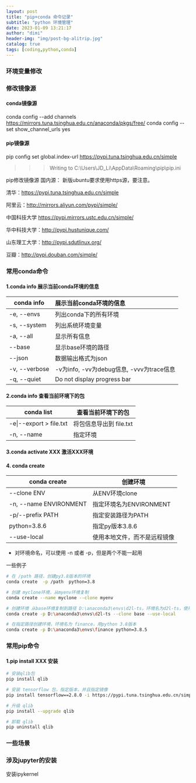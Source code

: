 ```yaml
---
layout: post
title: "pip+conda 命令记录"
subtitle: "python 环境管理"
date: 2023-01-09 13:21:17
author: "dimi"
header-img: "img/post-bg-alitrip.jpg"
catalog: true
tags: [coding,python,conda]
---
```


### 环境变量修改

### 修改镜像源

#### conda镜像源
conda config --add channels https://mirrors.tuna.tsinghua.edu.cn/anaconda/pkgs/free/
conda config --set show_channel_urls yes

#### pip镜像源

pip config set global.index-url https://pypi.tuna.tsinghua.edu.cn/simple
>>> Writing to C:\Users\JD_Li\AppData\Roaming\pip\pip.ini


pip修改镜像源
国内源：
新版ubuntu要求使用https源，要注意。

清华：https://pypi.tuna.tsinghua.edu.cn/simple

阿里云：http://mirrors.aliyun.com/pypi/simple/

中国科技大学 https://pypi.mirrors.ustc.edu.cn/simple/

华中科技大学：http://pypi.hustunique.com/

山东理工大学：http://pypi.sdutlinux.org/

豆瓣：http://pypi.douban.com/simple/

### 常用conda命令

#### 1.conda info   展示当前conda环境的信息

| conda info    | 展示当前conda环境的信息                     |
| ------------- |:---------------------------------- |
| -e, --envs    | 列出conda下的所有环境                      |
| -s, --system  | 列出系统环境变量                           |
| -a, --all     | 显示所有信息                             |
| --base        | 显示base环境的路径                        |
| --json        | 数据输出格式为json                        |
| -v, --verbose | -v为info, -vv为debug信息, -vvv为trace信息 |
| -q, --quiet   | Do not display progress bar        |

#### 2.conda info   查看当前环境下的包

| conda list              | 查看当前环境下的包        |
| ----------------------- | ---------------- |
| -e\|--export > file.txt | 将包信息导出到 file.txt |
| -n, --name              | 指定环境             |

#### 3.conda activate XXX   激活XXX环境

#### 4. conda create

| conda create           | 创建环境              |
| ---------------------- | ----------------- |
| --clone ENV            | 从ENV环境clone       |
| -n, --name ENVIRONMENT | 指定环境名为ENVIRONMENT |
| -p/--prefix PATH       | 指定安装路径为PATH       |
| python=3.8.6           | 指定py版本3.8.6       |
| --use-local            | 使用本地文件，而不是远程镜像    |

- 对环境命名，可以使用 -n 或者 -p，但是两个不能一起用

一些例子
```bash
# 在 /path 路径，创建py3.8版本的环境
conda create  -p /path  python=3.8

# 创建 myclone环境，从myenv环境复制
conda create --name myclone --clone myenv

# 创建环境 从base环境复制到路径 D:\anaconda3\envs\d2l-ts，环境名为d2l-ts，使用本地文件
conda create -p D:\anaconda3\envs\d2l-ts --clone base --use-local

# 在指定路径创建环境，环境名为 finance，用python 3.8版本
conda create -p D:\anaconda3\envs\finance python=3.8.5
```


### 常用pip命令

#### 1.pip install XXX   安装

```bash
# 安装qlib包
pip install qlib

# 安装 tensorflow 包，指定版本，并且指定镜像
pip install tensorflow==2.8.0 -i https://pypi.tuna.tsinghua.edu.cn/simple

# 升级 qlib
pip install --upgrade qlib

# 卸载 qlib
pip uninstall qlib
```

### 一些场景


### 涉及jupyter的安装

安装ipykernel

